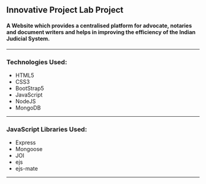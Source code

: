 ## Innovative Project Lab Project
#### A Website which provides a centralised platform for advocate, notaries and document writers and helps in improving the efficiency of the Indian Judicial System.
---
### Technologies Used: 
- HTML5
- CSS3
- BootStrap5
- JavaScript
- NodeJS
- MongoDB
---
### JavaScript Libraries Used:
- Express
- Mongoose
- JOI
- ejs
- ejs-mate
---
